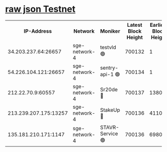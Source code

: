 
[raw json Testnet](https://rpc-check.sget.stavr.tech/sget/rpc-sget-result.json)
=


<table><tr><th>IP-Address</th><th>Network</th><th>Moniker</th><th>Latest Block Height</th><th>Earliest Block Height</th><th>Catching Up</th><th>Tx Index</th><th>Voting Power</th><th>Scan Time</th></tr><tr><td>34.203.237.64:26657</td><td>sge-network-4</td><td>testvld 🟢</td><td>700132</td><td>1</td><td>False</td><td>on</td><td>0</td><td>2023-12-18T13:27:03.605429813UTC</td></tr><tr><td>54.226.104.121:26657</td><td>sge-network-4</td><td>sentry-api-1 🟢</td><td>700134</td><td>1</td><td>False</td><td>on</td><td>0</td><td>2023-12-18T13:27:16.458924026UTC</td></tr><tr><td>212.22.70.9:60557</td><td>sge-network-4</td><td>Sr20de 🔴</td><td>700137</td><td>138001</td><td>False</td><td>on</td><td>99</td><td>2023-12-18T13:27:33.806730252UTC</td></tr><tr><td>213.239.207.175:13257</td><td>sge-network-4</td><td>StakeUp 🔴</td><td>700136</td><td>411001</td><td>False</td><td>off</td><td>100</td><td>2023-12-18T13:27:24.851611988UTC</td></tr><tr><td>135.181.210.171:1147</td><td>sge-network-4</td><td>STAVR-Service 🟢</td><td>700136</td><td>698001</td><td>False</td><td>on</td><td>0</td><td>2023-12-18T13:27:25.173518431UTC</td></tr></table>
